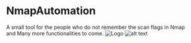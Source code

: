 # NmapAutomation
 A small tool for the people who do not remember the scan flags in Nmap and Many more functionalities to come. 
![Logo](https://imgur.com/a/tSoJDHw)
![alt text](https://imgur.com/a/tSoJDHw)